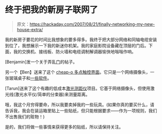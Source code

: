 # 终于把我的新房子联网了

> 原文：<https://hackaday.com/2007/08/21/finally-networking-my-new-house-extra/>

我的新房子要花的时间比我想象的要多得多。我终于把大部分网络和同轴电缆安装到位了，我想展示一下我的新迷你机架。我的家庭影院设备藏在顶层的门后。下面，我的交换机、接线板、防火墙和电缆调制解调器愉快地嗡嗡作响。

[Benjamin]发一个关于弄乱[门](http://www.blog.datasingularity.com/?p=26)的帖子。

另一个【Ben】送来了这个 [cheap-o 多点触控界面](http://www.instructables.com/id/E1UG5R4F5HVTEHU/?ALLSTEPS)。它只是一个网络摄像头，一张玻璃桌子和[一些软件](http://www.roborealm.com/)。

[Tarun]送来了这个有趣的低成本[激光测距仪](http://wiki.virtualcogs.com/tiki-view_blog.php?blogId=5)项目。它基于网络摄像头，但使用激光线(激光水平仪/简单的分束器)来测量距离。

哦，我这个月穷得要命，所以我要卖掉我的一些玩具。(如果你真的要买什么，请告诉我，我会在装运箱里贴上一些贴纸，但只能根据要求——作为一项规则，我们不出售我们的赃物！)

是的，我们将做一些事情来获得更多的贴纸，所以请保持关注。